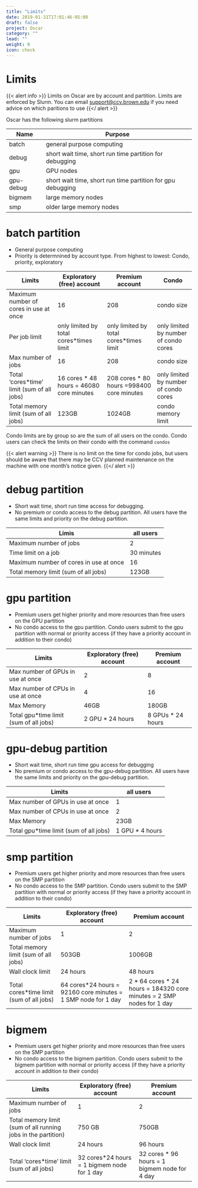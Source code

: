```yaml
---
title: "Limits"
date: 2019-01-31T17:01:46-05:00
draft: false
project: Oscar
category: ""
lead: ""
weight: 0
icon: check
---
```


# Limits

{{< alert info >}}
Limits on Oscar are by account and partition.  Limits are enforced by Slurm.
You can email support@ccv.brown.edu if you need advice on which paritions to use
{{</ alert >}}

Oscar has the following slurm partitions

Name       | Purpose
-----------|------
batch      | general purpose computing
debug      | short wait time, short run time partition for debugging
gpu        | GPU nodes
gpu-debug  | short wait time, short run time partition for gpu debugging
bigmem     | large memory nodes
smp        | older large memory nodes


# batch partition

* General purpose computing
* Priority is determnined by account type.  From highest
to lowest: Condo, priority, exploratory


Limits                                 | Exploratory (free) account| Premium account | Condo
---------------------------------------|---------------------------|-----------------|-------
Maximum number of cores in use at once | 16 | 208 |  condo size                             
Per job limit                          | only limited by total cores*times limit | only limited by total cores*times limit | only limited by number of condo cores
Max number of jobs                     | 16 | 208 | condo size
Total ‘cores*time’ limit (sum of all jobs)    | 16 cores * 48 hours = 46080 core minutes | 208 cores * 80 hours =998400 core minutes | only limited by number of condo cores
Total memory limit (sum of all jobs)   | 123GB | 1024GB | condo memory limit

Condo limits are by group so are the sum of all users on the condo.
Condo users can check the limits on their condo with the command `condos`

{{< alert warning >}}
There is no limit on the time for condo jobs, but users should be aware that there may be CCV planned maintenance on the machine with one month’s notice given.
{{</ alert >}}


# debug partition

* Short wait time, short run time access for debugging.
* No premium or condo access to the debug partition.  All users have the same limits and priority on the debug partition.

 Limis                                 | all users
---------------------------------------|-----------------
Maximum number of jobs                 |  2
Time limit on a job                    | 30 minutes
Maximum number of cores in use at once | 16
Total memory limit (sum of all jobs)   |  123GB


# gpu partition

* Premium users get higher priority and more resources than free users on the GPU partition
* No condo access to the gpu partition.  Condo users submit to the gpu partition with normal or priority access (if they have a priority account in addition to their condo)

Limits                                   | Exploratory (free) account |  Premium account
-----------------------------------------|----------------------------|-------------------
Max number of GPUs in use at once | 2 | 8
Max number of CPUs in use at once | 4 | 16
Max Memory                        | 46GB | 180GB
Total gpu*time limit (sum of all jobs) | 2 GPU * 24 hours | 8 GPUs * 24 hours


# gpu-debug partition

* Short wait time, short run time gpu access for debugging
* No premium or condo access to the gpu-debug partition.  All users have the same limits and priority on the gpu-debug partition.

Limits                             |  all users
-----------------------------------|-------------
Max number of GPUs in use at once  | 1
Max number of CPUs in use at once  | 2
Max Memory                         | 23GB
Total gpu*time limit (sum of all jobs) | 1 GPU * 4 hours


# smp partition

* Premium users get higher priority and more resources than free users on the SMP partition
* No condo access to the SMP partition.  Condo users submit to the SMP partition with normal or priority access (if they have a priority account in addition to their condo)

Limits                                     | Exploratory (free) account | Premium account
-------------------------------------------|----------------------------|-----------------
Maximum number of jobs                     | 1 | 2
Total memory limit (sum of all jobs)       | 503GB | 1006GB
Wall clock limit                           | 24 hours  | 48 hours
Total cores*time limit (sum of all jobs) |  64 cores*24 hours = 92160 core minutes = 1 SMP node for 1 day | 2 * 64 cores * 24 hours = 184320 core minutes = 2 SMP nodes for 1 day


# bigmem

* Premium users get higher priority and more resources than free users on the SMP partition
* No condo access to the bigmem partition.  Condo users submit to the bigmem partition with normal or priority access (if they have a priority account in addition to their condo)

Limits                  | Exploratory (free) account | Premium account
------------------------|----------------------------|-------------------
Maximum number of jobs  | 1                          |  2             
Total memory limit (sum of all running jobs in the partition) | 750 GB | 750GB
Wall clock limit        | 24 hours                   | 96 hours
Total ‘cores*time’ limit (sum of all jobs) | 32 cores*24 hours = 1 bigmem node for 1 day |  32 cores * 96 hours = 1 bigmem node for 4 day
